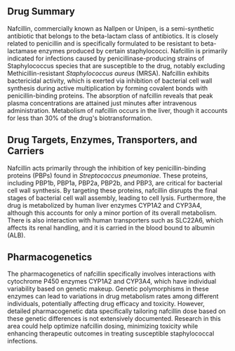 ## Drug Summary
Nafcillin, commercially known as Nallpen or Unipen, is a semi-synthetic antibiotic that belongs to the beta-lactam class of antibiotics. It is closely related to penicillin and is specifically formulated to be resistant to beta-lactamase enzymes produced by certain staphylococci. Nafcillin is primarily indicated for infections caused by penicillinase-producing strains of Staphylococcus species that are susceptible to the drug, notably excluding Methicillin-resistant *Staphylococcus aureus* (MRSA). Nafcillin exhibits bactericidal activity, which is exerted via inhibition of bacterial cell wall synthesis during active multiplication by forming covalent bonds with penicillin-binding proteins. The absorption of nafcillin reveals that peak plasma concentrations are attained just minutes after intravenous administration. Metabolism of nafcillin occurs in the liver, though it accounts for less than 30% of the drug's biotransformation. 

## Drug Targets, Enzymes, Transporters, and Carriers
Nafcillin acts primarily through the inhibition of key penicillin-binding proteins (PBPs) found in *Streptococcus pneumoniae*. These proteins, including PBP1b, PBP1a, PBP2a, PBP2b, and PBP3, are critical for bacterial cell wall synthesis. By targeting these proteins, nafcillin disrupts the final stages of bacterial cell wall assembly, leading to cell lysis. Furthermore, the drug is metabolized by human liver enzymes CYP1A2 and CYP3A4, although this accounts for only a minor portion of its overall metabolism. There is also interaction with human transporters such as SLC22A6, which affects its renal handling, and it is carried in the blood bound to albumin (ALB).

## Pharmacogenetics
The pharmacogenetics of nafcillin specifically involves interactions with cytochrome P450 enzymes CYP1A2 and CYP3A4, which have individual variability based on genetic makeup. Genetic polymorphisms in these enzymes can lead to variations in drug metabolism rates among different individuals, potentially affecting drug efficacy and toxicity. However, detailed pharmacogenetic data specifically tailoring nafcillin dose based on these genetic differences is not extensively documented. Research in this area could help optimize nafcillin dosing, minimizing toxicity while enhancing therapeutic outcomes in treating susceptible staphylococcal infections.